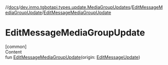 //[docs](../../../index.md)/[dev.inmo.tgbotapi.types.update.MediaGroupUpdates](../index.md)/[EditMessageMediaGroupUpdate](index.md)/[EditMessageMediaGroupUpdate](-edit-message-media-group-update.md)



# EditMessageMediaGroupUpdate  
[common]  
Content  
fun [EditMessageMediaGroupUpdate](-edit-message-media-group-update.md)(origin: [EditMessageUpdate](../../dev.inmo.tgbotapi.types.update/-edit-message-update/index.md))  



